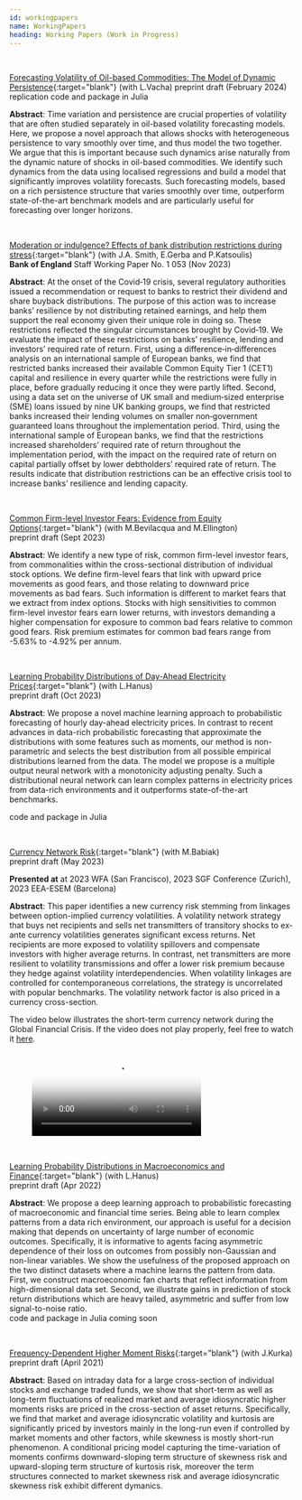 ```yaml
---
id: workingpapers
name: WorkingPapers
heading: Working Papers (Work in Progress)
---
```


<!--- USAGE: JUST FILL AND ADD THIS

[NAZEV](LINK){:target="blank"} (with COAUTHORS)<br/>
**JOURNALNAME** (YEAR), CITATION, <a href="LINKDOI" target="blank"><i class="ai ai-doi ai"></i></a>
code and package <a href="LINKCODE" target="blank"><i class="fas fa-keyboard"></i></a>
<br/>
-->

<br/>

[Forecasting Volatility of Oil-based Commodities: The Model of Dynamic Persistence](tba){:target="blank"} (with L.Vacha) preprint draft (February 2024)<br/>
replication code and package in Julia <a href="https://github.com/barunik/tvPersistence.jl" target="blank"><i class="fas fa-keyboard"></i></a><br/>

**Abstract**: Time variation and persistence are crucial properties of volatility that are often studied separately in oil-based volatility forecasting models. Here, we propose a novel approach that allows shocks with heterogeneous persistence to vary smoothly over time, and thus model the two together. We argue that this is important because such dynamics arise naturally from the dynamic nature of shocks in oil-based commodities. We identify such dynamics from the data using localised regressions and build a model that significantly improves volatility forecasts. Such forecasting models, based on a rich persistence structure that varies smoothly over time, outperform state-of-the-art benchmark models and are particularly useful for forecasting over longer horizons.

<br/>

[Moderation or indulgence? Effects of bank distribution restrictions during stress](https://www.bankofengland.co.uk/working-paper/2023/moderation-or-indulgence-effects-of-bank-distribution-restrictions-during-stress){:target="blank"} (with J.A. Smith, E.Gerba and P.Katsoulis)<br/>
**Bank of England** Staff Working Paper No. 1 053 (Nov 2023)<br/>

**Abstract**: At the onset of the Covid‑19 crisis, several regulatory authorities issued a recommendation or request to banks to restrict their dividend and share buyback distributions. The purpose of this action was to increase banks’ resilience by not distributing retained earnings, and help them support the real economy given their unique role in doing so. These restrictions reflected the singular circumstances brought by Covid‑19. We evaluate the impact of these restrictions on banks’ resilience, lending and investors’ required rate of return. First, using a difference‑in‑differences analysis on an international sample of European banks, we find that restricted banks increased their available Common Equity Tier 1 (CET1) capital and resilience in every quarter while the restrictions were fully in place, before gradually reducing it once they were partly lifted. Second, using a data set on the universe of UK small and medium‑sized enterprise (SME) loans issued by nine UK banking groups, we find that restricted banks increased their lending volumes on smaller non‑government guaranteed loans throughout the implementation period. Third, using the international sample of European banks, we find that the restrictions increased shareholders’ required rate of return throughout the implementation period, with the impact on the required rate of return on capital partially offset by lower debtholders’ required rate of return. The results indicate that distribution restrictions can be an effective crisis tool to increase banks’ resilience and lending capacity.

<br/>

[Common Firm-level Investor Fears: Evidence from Equity Options](https://ssrn.com/abstract=4565218){:target="blank"} (with M.Bevilacqua and M.Ellington)<br/>
preprint draft (Sept 2023)<br/>

**Abstract**: We identify a new type of risk, common firm-level investor fears, from commonalities within the cross-sectional distribution of individual stock options. We define firm-level fears that link with upward price movements as good fears, and those relating to downward price movements as bad fears.  Such information is different to market fears that we extract from index options. Stocks with high sensitivities to common firm-level investor fears earn lower returns, with investors demanding a higher compensation for exposure to common bad fears relative to common good fears. Risk premium estimates for common bad fears range from -5.63% to -4.92% per annum.

<br/>


[Learning Probability Distributions of Day-Ahead Electricity Prices](https://papers.ssrn.com/sol3/papers.cfm?abstract_id=4592411){:target="blank"} (with L.Hanus)<br/>
preprint draft (Oct 2023)<br/>

**Abstract**: We propose a novel machine learning approach to probabilistic forecasting of hourly day-ahead electricity prices. In contrast to recent advances in data-rich probabilistic forecasting that approximate the distributions with some features such as moments, our method is non-parametric and selects the best distribution from all possible empirical distributions learned from the data. The model we propose is a multiple output neural network with a monotonicity adjusting penalty. Such a distributional neural network can learn complex patterns in electricity prices from data-rich environments and it outperforms state-of-the-art benchmarks.<br/>

code and package in Julia <a href="https://github.com/luboshanus/DistrNNEnergy.jl" target="blank"><i class="fas fa-keyboard"></i></a>

<br/>


[Currency Network Risk](https://ideas.repec.org/p/arx/papers/2101.09738.html){:target="blank"} (with M.Babiak)<br/>
preprint draft (May 2023)<br/>

**Presented at** at 2023 WFA (San Francisco), 2023 SGF Conference (Zurich), 2023 EEA-ESEM (Barcelona) <br/>

**Abstract**: This paper identifies a new currency risk stemming from linkages between option-implied currency volatilities. A volatility network strategy that buys net recipients and sells net transmitters of transitory shocks to ex-ante currency volatilities generates significant excess returns. Net recipients are more exposed to volatility spillovers and compensate investors with higher average returns. In contrast, net transmitters are more resilient to volatility transmissions and offer a lower risk premium because they hedge against volatility interdependencies. When volatility linkages are controlled for contemporaneous correlations, the strategy is uncorrelated with popular benchmarks. The volatility network factor is also priced in a currency cross-section.<br/>

The video below illustrates the short-term currency network during the Global Financial Crisis. If the video does not play properly, feel free to watch it [here](https://www.google.com/url?q=https%3A%2F%2Fwww.dropbox.com%2Fs%2Fbg6uk6prpodwnuj%2FCurrency%2520Network.mp4%3Fdl%3D0&sa=D&sntz=1&usg=AFQjCNEc2H1o7Yen4A_u-iPJZ7qFZOy1PQ).

<!-- blank line -->
<figure class="video_container">
  <video controls="true" poster="assets/files/currency_net_2.pdf">
    <source src="https://dl.dropboxusercontent.com/s/bg6uk6prpodwnuj/Currency%20Network.mp4?dl=0" type="video/mp4">
  </video>
</figure>
<!-- blank line -->

<br/>

[Learning Probability Distributions in Macroeconomics and Finance](https://papers.ssrn.com/sol3/papers.cfm?abstract_id=4083719){:target="blank"} (with L.Hanus)<br/>
preprint draft (Apr 2022)<br/>

**Abstract**: We propose a deep learning approach to probabilistic forecasting of macroeconomic and financial time series. Being able to learn complex patterns from a data rich environment, our approach is useful for a decision making that depends on uncertainty of large number of economic outcomes. Specifically, it is informative to agents facing asymmetric dependence of their loss on outcomes from possibly non-Gaussian and non-linear variables. We show the usefulness of the proposed approach on the two distinct datasets where a machine learns the pattern from data. First, we construct macroeconomic fan charts that reflect information from high-dimensional data set. Second, we illustrate gains in prediction of stock return distributions which are heavy tailed, asymmetric and suffer from low signal-to-noise ratio.  <br/>
code and package in Julia coming soon


<br/>

[Frequency-Dependent Higher Moment Risks](https://papers.ssrn.com/sol3/papers.cfm?abstract_id=3823002){:target="blank"} (with J.Kurka)<br/>
preprint draft (April 2021)<br/>

**Abstract**: Based on intraday data for a large cross-section of individual stocks and exchange traded funds, we show that short-term as well as long-term fluctuations of realized market and average idiosyncratic higher moments risks are priced in the cross-section of asset returns. Specifically, we find that market and average idiosyncratic volatility and kurtosis are significantly priced by investors mainly in the long-run even if controlled by market moments and other factors, while skewness is mostly short-run phenomenon. A conditional pricing model capturing the time-variation of moments confirms downward-sloping term structure of skewness risk and upward-sloping term structure of kurtosis risk, moreover the term structures connected to market skewness risk and average idiosyncratic skewness risk exhibit different dymanics. <br/>

<br/>
